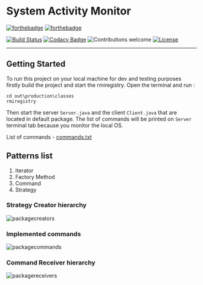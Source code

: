 # System Activity Monitor

[![forthebadge](https://forthebadge.com/images/badges/made-with-java.svg)](https://forthebadge.com) 
[![forthebadge](https://forthebadge.com/images/badges/built-with-love.svg)](https://forthebadge.com)

[![Build Status](https://travis-ci.org/MasterOfTheU/system-activity-monitor.svg?branch=master)](https://travis-ci.org/MasterOfTheU/system-activity-monitor)
[![Codacy Badge](https://api.codacy.com/project/badge/Grade/365bc637d4ae4e008414b3d3c888a424)](https://www.codacy.com/app/MasterOfTheU/system-activity-monitor?utm_source=github.com&amp;utm_medium=referral&amp;utm_content=MasterOfTheU/system-activity-monitor&amp;utm_campaign=Badge_Grade)
![Contributions welcome](https://img.shields.io/badge/contributions-welcome-orange.svg)
[![License](https://img.shields.io/badge/license-MIT-blue.svg)](https://opensource.org/licenses/MIT)

<hr>



## Getting Started

To run this project on your local machine for dev and testing purposes firstly build the project and start the rmiregistry. Open the terminal and run :
```
cd out\production\classes
rmiregistry
```
Then start the server ```Server.java``` and the client ```Client.java``` that are located in default package.
The list of commands will be printed on ```Server``` terminal tab because you monitor the local OS.

List of commands - [commands.txt](src/main/resources/commands.txt) 

## Patterns list
<p>
  <ol>
    <li>Iterator</li>
    <li>Factory Method</li>
    <li>Command</li>
    <li>Strategy</li>
  </ol>
</p>

### Strategy Creator hierarchy 
![packagecreators](https://user-images.githubusercontent.com/15348166/39965747-bafd9182-56a7-11e8-8e59-0ea5a39b0a03.png)

### Implemented commands
![packagecommands](https://user-images.githubusercontent.com/15348166/39965588-b243ac32-56a4-11e8-948b-2721bfe36237.png)

### Command Receiver hierarchy 
![packagereceivers](https://user-images.githubusercontent.com/15348166/39965717-037ee236-56a7-11e8-8741-b570bac6abbe.png)

